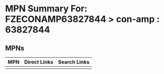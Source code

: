 



# MPN Summary For: FZECONAMP63827844 > con-amp : 63827844

## MPNs
  

|MPN|Direct Links|Search Links|
| :--- | :--- | :--- |
||||
